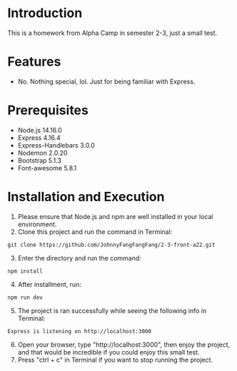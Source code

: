 # Introduction
This is a homework from Alpha Camp in semester 2-3, just a small test.

# Features
* No. Nothing special, lol. Just for being familiar with Express.

# Prerequisites
* Node.js 14.16.0
* Express 4.16.4
* Express-Handlebars 3.0.0
* Nodemon 2.0.20
* Bootstrap 5.1.3
* Font-awesome 5.8.1

# Installation and Execution
1. Please ensure that Node.js and npm are well installed in your local environment.
2. Clone this project and run the command in Terminal:
```
git clone https://github.com/JohnnyFangFangFang/2-3-front-a22.git
```
3. Enter the directory and run the command:
```
npm install
```
4. After installment, run:
```
npm run dev
```
5. The project is ran successfully while seeing the following info in Terminal:
```
Express is listening on http://localhost:3000
```
6. Open your browser, type "http://localhost:3000", then enjoy the project, and that would be incredible if you could enjoy this small test.
7. Press "ctrl + c" in Terminal if you want to stop running the project.

